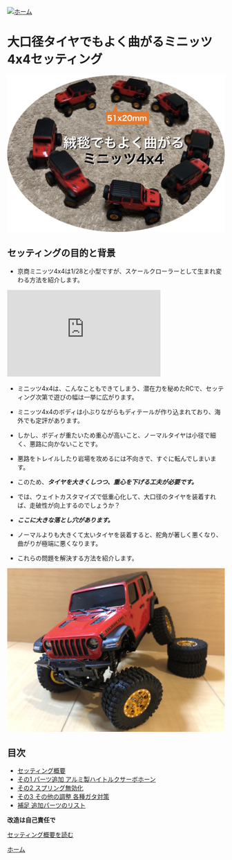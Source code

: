 [![ホーム](/blog/logo.002.png "Kobe Crawlers")](/blog)

# 大口径タイヤでもよく曲がるミニッツ4x4セッティング

![曲がるミニッツ4x4セッティング](steering_settings.jpg "大口径タイヤでもよく曲がるミニッツ4x4セッティング")

## セッティングの目的と背景

- 京商ミニッツ4x4は1/28と小型ですが、スケールクローラーとして生まれ変わる方法を紹介します。

<span>
<iframe width="355" height="200" src="https://www.youtube.com/embed/GXepZuPh_8w" frameborder="0" allow="accelerometer; autoplay; clipboard-write; encrypted-media; gyroscope; picture-in-picture" loading="lazy" allowfullscreen></iframe>
</span>

- ミニッツ4x4は、こんなこともできてしまう、潜在力を秘めたRCで、セッティング次第で遊びの幅は一挙に広がります。

- ミニッツ4x4のボディは小ぶりながらもディテールが作り込まれており、海外でも定評があります。
- しかし、ボディが重たいため重心が高いこと、ノーマルタイヤは小径で細く、悪路に向かないことです。
- 悪路をトレイルしたり岩場を攻めるには不向きで、すぐに転んでしまいます。
- このため、***タイヤを大きくしつつ、重心を下げる工夫が必要です。***

- では、ウェイトカスタマイズで低重心化して、大口径のタイヤを装着すれば、走破性が向上するのでしょうか？
- ***ここに大きな落とし穴があります。***
- ノーマルよりも大きくて太いタイヤを装着すると、舵角が著しく悪くなり、曲がりが極端に悪くなります。
- これらの問題を解決する方法を紹介します。

![曲がるミニッツ4x4セッティング](JWR01.jpg "前輪に負荷をかけてもよく曲がるミニッツ4x4")

## 目次
- [セッティング概要](/blog/steering_settings/abstract)
- [その1 パーツ追加 アルミ製ハイトルクサーボホーン](/blog/steering_settings/servo_horn)
- [その2 スプリング無効化](/blog/steering_settings/spring_invalidation)
- [その3 その他の調整 各種ガタ対策](/blog/steering_settings/others)
- [補足 追加パーツのリスト](/blog/steering_settings/additional_parts)

**改造は自己責任で**

[セッティング概要を読む](/blog/steering_settings/abstract)

[ホーム](/blog)
